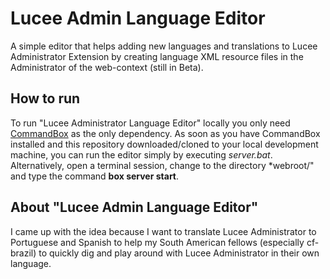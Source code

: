 # Lucee Admin Language Editor

A simple editor that helps adding new languages and translations to Lucee Administrator Extension by creating language XML resource files in the Administrator of the web-context (still in Beta).

## How to run

To run "Lucee Administrator Language Editor" locally you only need [CommandBox](https://www.ortussolutions.com/products/commandbox) as the only dependency. As soon as you have CommandBox installed and this repository downloaded/cloned to your local development machine, you can run the editor simply by executing *server.bat*. Alternatively, open a terminal session, change to the directory *webroot/" and type the command **box server start**.

## About "Lucee Admin Language Editor"

I came up with the idea because I want to translate Lucee Administrator to Portuguese and Spanish to help my South American fellows (especially cf-brazil) to quickly dig and play around with Lucee Administrator in their own language.
